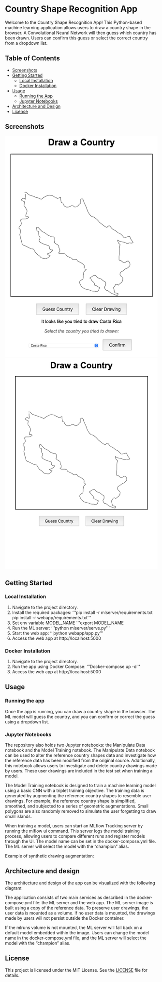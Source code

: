 # Country Shape Recognition App

Welcome to the Country Shape Recognition App! This Python-based machine learning application allows users to draw a country shape in the browser. A Convolutional Neural Network will then guess which country has been drawn. Users can confirm this guess or select the correct country from a dropdown list.

## Table of Contents

- [Screenshots](#screenshots)
- [Getting Started](#getting-started)
  - [Local Installation](#local-installation)
  - [Docker Installation](#docker-installation)
- [Usage](#usage)
  - [Running the App](#running-the-app)
  - [Jupyter Notebooks](#jupyter-notebooks)
- [Architecture and Design](#architecture-and-design)
- [License](#license)

## Screenshots

![Drawing](images/drawing.png)
![Prediction](images/prediction.png)

## Getting Started

### Local Installation

1. Navigate to the project directory.
2. Install the required packages:
‘''pip install -r mlserver/requirements.txt
   pip install -r webapp/requirements.txt’''
3. Set env variable MODEL_NAME 
'''export MODEL_NAME
4. Run the ML server:
‘''python mlserver/serve.py'''
5. Start the web app:
‘’’python webapp/app.py’''
6. Access the web app at http://localhost:5000

### Docker Installation
1. Navigate to the project directory.
2. Run the app using Docker Compose:
‘’’Docker-compose up -d’''
3. Access the web app at http://localhost:5000

## Usage

### Running the app

Once the app is running, you can draw a country shape in the browser. The ML model will guess the country, and you can confirm or correct the guess using a dropdown list.

### Jupyter Notebooks

The repository also holds two Jupyter notebooks: the Manipulate Data notebook and the Model Training notebook. The Manipulate Data notebook can be used to alter the reference country shapes data and investigate how the reference data has been modified from the original source. Additionally, this notebook allows users to investigate and delete country drawings made by users. These user drawings are included in the test set when training a model.

The Model Training notebook is designed to train a machine learning model using a basic CNN with a triplet training objective. The training data is generated by augmenting the reference country shapes to resemble user drawings. For example, the reference country shape is simplified, smoothed, and subjected to a series of geometric augmentations. Small polygons are also randomly removed to simulate the user forgetting to draw small islands.

When training a model, users can start an MLflow Tracking server by running the mlflow ui command. This server logs the model training process, allowing users to compare different runs and register models through the UI. The model name can be set in the docker-compose.yml file. The ML server will select the model with the “champion” alias.

Example of synthetic drawing augmentation:

## Architecture and design

The architecture and design of the app can be visualized with the following diagram:

The application consists of two main services as described in the docker-compose.yml file: the ML server and the web app. The ML server image is built using a copy of the reference data. To preserve user drawings, the user data is mounted as a volume. If no user data is mounted, the drawings made by users will not persist outside the Docker container.

If the mlruns volume is not mounted, the ML server will fall back on a default model embedded within the image. Users can change the model name in the docker-compose.yml file, and the ML server will select the model with the “champion” alias.

## License

This project is licensed under the MIT License. See the [LICENSE](LICENSE) file for details.
